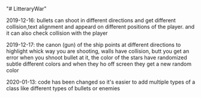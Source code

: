 "# LitteraryWar" 

2019-12-16: bullets can shoot in different directions and get different collision,text alignment and appeard on different positions of the player. and it can also check collision with the player

2019-12-17: the canon (gun) of the ship points at different directions to highlight whick way you are shooting, walls have collision, butt you get an error when you shnoot bullet at it, the color of the stars have randomized subtle different colors and when they ho off screen they get a new random color

2020-01-13: code has been changed so it's easier to add multiple types of a class like different types of bullets or enemies
